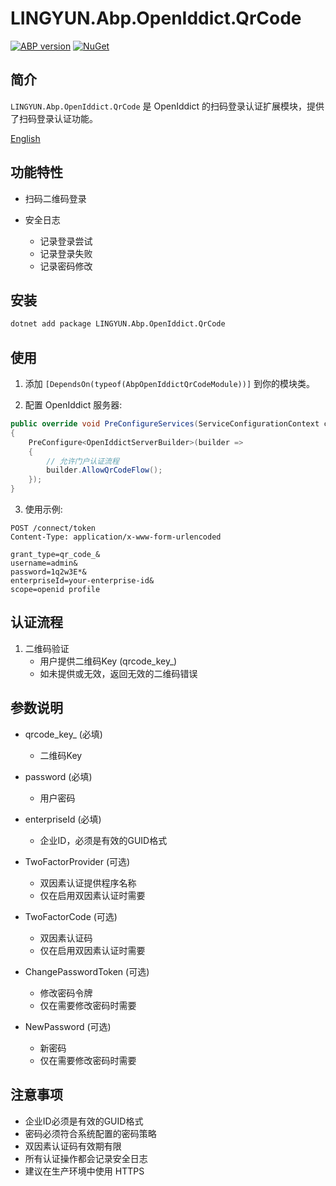 # LINGYUN.Abp.OpenIddict.QrCode

[![ABP version](https://img.shields.io/badge/dynamic/xml?style=flat-square&color=yellow&label=abp&query=%2F%2FProject%2FPropertyGroup%2FAbpVersion&url=https%3A%2F%2Fraw.githubusercontent.com%2Fcolinin%2Fabp-next-admin%2Fmaster%2Faspnet-core%2Fmodules%2FopenIddict%2FLINGYUN.Abp.OpenIddict.QrCode%2FLINGYUN.Abp.OpenIddict.QrCode.csproj)](https://abp.io)
[![NuGet](https://img.shields.io/nuget/v/LINGYUN.Abp.OpenIddict.QrCode.svg?style=flat-square)](https://www.nuget.org/packages/LINGYUN.Abp.OpenIddict.QrCode)

## 简介

`LINGYUN.Abp.OpenIddict.QrCode` 是 OpenIddict 的扫码登录认证扩展模块，提供了扫码登录认证功能。

[English](./README.EN.md)

## 功能特性

* 扫码二维码登录

* 安全日志
  * 记录登录尝试
  * 记录登录失败
  * 记录密码修改

## 安装

```bash
dotnet add package LINGYUN.Abp.OpenIddict.QrCode
```

## 使用

1. 添加 `[DependsOn(typeof(AbpOpenIddictQrCodeModule))]` 到你的模块类。

2. 配置 OpenIddict 服务器:

```csharp
public override void PreConfigureServices(ServiceConfigurationContext context)
{
    PreConfigure<OpenIddictServerBuilder>(builder =>
    {
        // 允许门户认证流程
        builder.AllowQrCodeFlow();
    });
}
```

3. 使用示例:

```http
POST /connect/token
Content-Type: application/x-www-form-urlencoded

grant_type=qr_code_&
username=admin&
password=1q2w3E*&
enterpriseId=your-enterprise-id&
scope=openid profile
```

## 认证流程

1. 二维码验证
   * 用户提供二维码Key (qrcode_key_)
   * 如未提供或无效，返回无效的二维码错误

## 参数说明

* qrcode_key_ (必填)
  * 二维码Key

* password (必填)
  * 用户密码

* enterpriseId (必填)
  * 企业ID，必须是有效的GUID格式

* TwoFactorProvider (可选)
  * 双因素认证提供程序名称
  * 仅在启用双因素认证时需要

* TwoFactorCode (可选)
  * 双因素认证码
  * 仅在启用双因素认证时需要

* ChangePasswordToken (可选)
  * 修改密码令牌
  * 仅在需要修改密码时需要

* NewPassword (可选)
  * 新密码
  * 仅在需要修改密码时需要

## 注意事项

* 企业ID必须是有效的GUID格式
* 密码必须符合系统配置的密码策略
* 双因素认证码有效期有限
* 所有认证操作都会记录安全日志
* 建议在生产环境中使用 HTTPS
